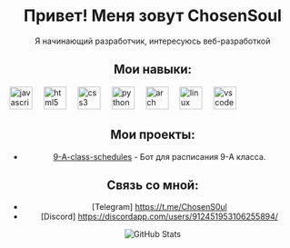 <div style="text-align: center;">

# Привет! Меня зовут ChosenSoul

Я начинающий разработчик, интересуюсь веб-разработкой

## Мои навыки:

<div align="left">
  <img src="https://cdn.jsdelivr.net/gh/devicons/devicon/icons/javascript/javascript-original.svg" height="40" alt="javascript logo" />
  <img width="12" />
  <img src="https://cdn.jsdelivr.net/gh/devicons/devicon/icons/html5/html5-original.svg" height="40" alt="html5 logo" />
  <img width="12" />
  <img src="https://cdn.jsdelivr.net/gh/devicons/devicon/icons/css3/css3-original.svg" height="40" alt="css3 logo" />
  <img width="12" />
  <img src="https://skillicons.dev/icons?i=py" height="40" alt="python logo" />
  <img width="12" />
  <img src="https://skillicons.dev/icons?i=arch" height="40" alt="arch" />
  <img width="12" />
  <img src="https://skillicons.dev/icons?i=linux" height="40" alt="linux" />
  <img width="12" />
  <img src="https://skillicons.dev/icons?i=vscode" height="40" alt="vscode" />
</div>

## Мои проекты:

- [9-A-class-schedules](https://github.com/ChosenSoul/9-A-class-schedules) - Бот для расписания 9-А класса.

## Связь со мной:

- [Telegram] https://t.me/ChosenS0ul
- [Discord] https://discordapp.com/users/912451953106255894/


![GitHub Stats](https://github-readme-stats.vercel.app/api?username=ChosenSoul&show_icons=true&theme=dark&hide_border=false&icon_color=ffffff&locale=en&border_radius=10&border=1)
</div>
